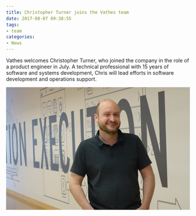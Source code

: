 ```yaml
---
title: Christopher Turner joins the Vathes team
date: 2017-08-07 09:38:55
tags:
- team
categories: 
- News
---
```

Vathes welcomes Christopher Turner, who joined the company in the role of a product engineer in July. A technical professional with 15 years of software and systems development, Chris will lead efforts in software development and operations support.

![](../static/posts/Welcome-Chris/welcomeChris.jpg "Chris at TMCx")
